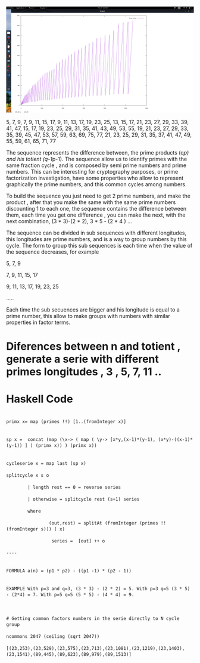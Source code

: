 
![Image of Graph](./graph.png)

5, 7, 9, 7, 9, 11, 15, 17, 9, 11, 13, 17, 19, 23, 25, 13, 15, 17, 21, 23, 27, 29, 33, 39, 41, 47,
15, 17, 19, 23, 25, 29, 31, 35, 41, 43, 49, 53, 55, 19, 21, 23, 27, 29, 33, 35, 39, 45, 47, 53,
57, 59, 63, 69, 75, 77, 21, 23, 25, 29, 31, 35, 37, 41, 47, 49, 55, 59, 61, 65, 71, 77 

The sequence represents the difference between, the prime products (q*p) and his
totient (q-1*p-1). The sequence allow us to identify primes with the same
fraction cycle , and is composed by semi prime numbers and prime numbers. This
can be interesting for cryptography purposes, or prime factorization
investigation, have some properties who allow to represent graphically the prime
numbers, and this common cycles among numbers.

To build the sequence you just need to get 2 prime numbers, and make the product ,
after that you make the same with the same prime numbers discounting 1 to each
one, the sequence contains the difference between them, each time you get one
difference , you can make the next, with the next combination, (3 * 3)-(2 * 2), 3 * 5 - (2 * 4 ) ...

The sequence can be divided in sub sequences with different longitudes, this
longitudes are prime numbers, and is a way to group numbers by this cycle. The
form to group this sub sequences is each time when the value of the sequence
decreases, for example

5, 7, 9

7, 9, 11, 15, 17

9, 11, 13, 17, 19, 23, 25

.....

Each time the sub secuences are bigger and his longitude is equal to a prime
number, this allow to make groups with numbers with similar properties in factor
terms.



# Diferences between n and totient , generate a serie with different primes longitudes , 3 , 5, 7, 11 ..


# Haskell Code

`````

primx x= map (primes !!) [1..(fromInteger x)]


sp x =  concat (map (\x-> ( map ( \y-> [x*y,(x-1)*(y-1), (x*y)-((x-1)*(y-1)) ] ) (primx x)) ) (primx x))


cycleserie x = map last (sp x)

splitcycle x s o

        | length rest == 0 = reverse series
        
        | otherwise = splitcycle rest (s+1) series

        where
        
                (out,rest) = splitAt (fromInteger (primes !! (fromInteger s))) ( x)
                
                 series =  [out] ++ o

----


FORMULA a(n) = (p1 * p2) - ((p1 -1) * (p2 - 1))


EXAMPLE With p=3 and q=3, (3 * 3) - (2 * 2) = 5. With p=3 q=5 (3 * 5) - (2*4) = 7. With p=5 q=5 (5 * 5) - (4 * 4) = 9.



# Getting common factors numbers in the serie directly to N cycle group

ncommons 2047 (ceiling (sqrt 2047))

[(23,253),(23,529),(23,575),(23,713),(23,1081),(23,1219),(23,1403),(23,1541),(89,445),(89,623),(89,979),(89,1513)]



